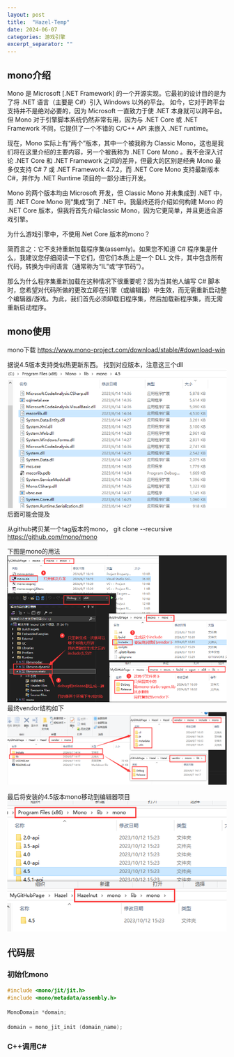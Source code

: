 ```yaml
---
layout: post
title:  "Hazel-Temp"
date: 2024-06-07
categories: 游戏引擎
excerpt_separator: ""
---
```

## mono介绍
Mono 是 Microsoft [.NET Framework] 的一个开源实现。它最初的设计目的是为了将 .NET 语言（主要是 C#）引入 Windows 以外的平台。
如今，它对于跨平台支持并不是绝对必要的，因为 Microsoft 一直致力于使 .NET 本身就可以跨平台。但 Mono 对于引擎脚本系统仍然非常有用，因为与 .NET Core 或 .NET Framework 不同，它提供了一个不错的 C/C++ API 来嵌入 .NET runtime。

现在，Mono 实际上有“两个”版本，其中一个被我称为 Classic Mono，这也是我们将在这里介绍的主要内容，另一个被我称为 .NET Core Mono 。我不会深入讨论 .NET Core 和 .NET Framework 之间的差异，但最大的区别是经典 Mono 最多仅支持 C# 7 或 .NET Framework 4.7.2，而 .NET Core Mono 支持最新版本C#，并作为 .NET Runtime 项目的一部分进行开发。

Mono 的两个版本均由 Microsoft 开发，但 Classic Mono 并未集成到 .NET 中，而 .NET Core Mono 则“集成”到了 .NET 中。我最终还将介绍如何构建 Mono 的 .NET Core 版本，但我将首先介绍classic Mono，因为它更简单，并且更适合游戏引擎。

为什么游戏引擎中，不使用.Net Core 版本的mono？

简而言之：它不支持重新加载程序集(assemly)。如果您不知道 C# 程序集是什么，我建议您仔细阅读一下它们，但它们本质上是一个 DLL 文件，其中包含所有代码，转换为中间语言（通常称为“IL”或“字节码”）。

那么为什么程序集重新加载在这种情况下很重要呢？因为当其他人编写 C# 脚本时，您希望对代码所做的更改立即在引擎（或编辑器）中生效，而无需重新启动整个编辑器/游戏。为此，我们首先必须卸载旧程序集，然后加载新程序集，而无需重新启动程序。


## mono使用

mono下载
https://www.mono-project.com/download/stable/#download-win

据说4.5版本支持类似热更新东西。
找到对应版本，注意这三个dll
![](../../../assets/GameEngine/Hazel/9.png)   
后面可能会提及

从github拷贝某一个tag版本的mono，
git clone --recursive https://github.com/mono/mono

下图是mono的用法
![](../../../assets/GameEngine/Hazel/10.png)
最终vendor结构如下
![](../../../assets/GameEngine/Hazel/11.png)

最后将安装的4.5版本mono移动到编辑器项目
![](../../../assets/GameEngine/Hazel/12.png)

## 代码层
### 初始化mono
```Cpp
#include <mono/jit/jit.h>
#include <mono/metadata/assembly.h>

MonoDomain *domain;

domain = mono_jit_init (domain_name);
```
### C++调用C#

